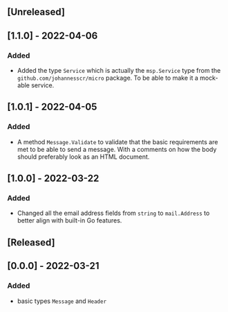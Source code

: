 ## [Unreleased]
## [1.1.0] - 2022-04-06
### Added 
- Added the type `Service` which is actually the `msp.Service` type from the
`github.com/johannesscr/micro` package. To be able to make it a mock-able
service.

## [1.0.1] - 2022-04-05
### Added 
- A method `Message.Validate` to validate that the basic requirements are
met to be able to send a message. With a comments on how the body should
preferably look as an HTML document.

## [1.0.0] - 2022-03-22
### Added
- Changed all the email address fields from `string` to `mail.Address` to better
align with built-in Go features.

## [Released]
## [0.0.0] - 2022-03-21
### Added
- basic types `Message` and `Header`